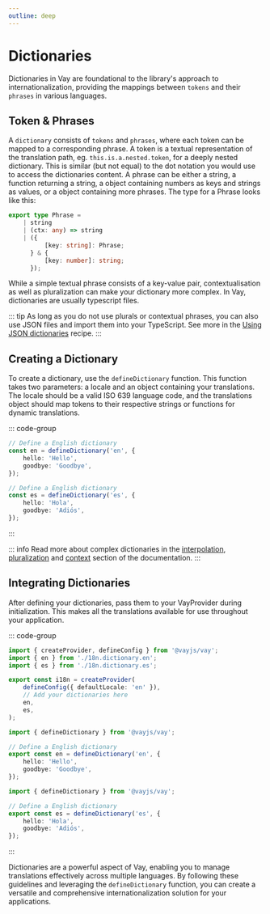 ```yaml
---
outline: deep
---
```


<!-- @format -->

# Dictionaries

Dictionaries in Vay are foundational to the library's approach to internationalization, providing the mappings between `tokens` and their `phrases` in various languages.

## Token & Phrases

A `dictionary` consists of `tokens` and `phrases`, where each token can be mapped to a corresponding phrase. A token is a textual representation of the translation path, eg. `this.is.a.nested.token`, for a deeply nested dictionary. This is similar (but not equal) to the dot notation you would use to access the dictionaries content. A phrase can be either a string, a function returning a string, a object containing numbers as keys and strings as values, or a object containing more phrases. The type for a Phrase looks like this:

```ts
export type Phrase =
    | string
    | (ctx: any) => string
    | ({
          [key: string]: Phrase;
      } & {
          [key: number]: string;
      });
```

While a simple textual phrase consists of a key-value pair, contextualisation as well as pluralization can make your dictionary more complex. In Vay, dictionaries are usually typescript files.

::: tip
As long as you do not use plurals or contextual phrases, you can also use JSON files and import them into your TypeScript. See more in the [Using JSON dictionaries](../recipes/using-JSON-for-dictionaries.md) recipe.
:::

## Creating a Dictionary

To create a dictionary, use the `defineDictionary` function. This function takes two parameters: a locale and an object containing your translations. The locale should be a valid ISO 639 language code, and the translations object should map tokens to their respective strings or functions for dynamic translations.

::: code-group

```ts [src/i18n.dictionary.en.ts]
// Define a English dictionary
const en = defineDictionary('en', {
    hello: 'Hello',
    goodbye: 'Goodbye',
});
```

```ts [src/i18n.dictionary.es.ts]
// Define a English dictionary
const es = defineDictionary('es', {
    hello: 'Hola',
    goodbye: 'Adiós',
});
```

:::

::: info
Read more about complex dictionaries in the [interpolation](./06.interpolation.md), [pluralization](./07.pluralization.md) and [context](./08.context.md) section of the documentation.
:::

## Integrating Dictionaries

After defining your dictionaries, pass them to your VayProvider during initialization. This makes all the translations available for use throughout your application.

::: code-group

```ts [src/i18n.provider.ts]
import { createProvider, defineConfig } from '@vayjs/vay';
import { en } from './18n.dictionary.en';
import { es } from './18n.dictionary.es';

export const i18n = createProvider(
    defineConfig({ defaultLocale: 'en' }),
    // Add your dictionaries here
    en,
    es,
);
```

```ts [src/i18n.dictionary.en.ts]
import { defineDictionary } from '@vayjs/vay';

// Define a English dictionary
export const en = defineDictionary('en', {
    hello: 'Hello',
    goodbye: 'Goodbye',
});
```

```ts [src/i18n.dictionary.es.ts]
import { defineDictionary } from '@vayjs/vay';

// Define a English dictionary
export const es = defineDictionary('es', {
    hello: 'Hola',
    goodbye: 'Adiós',
});
```

:::

Dictionaries are a powerful aspect of Vay, enabling you to manage translations effectively across multiple languages. By following these guidelines and leveraging the `defineDictionary` function, you can create a versatile and comprehensive internationalization solution for your applications.
